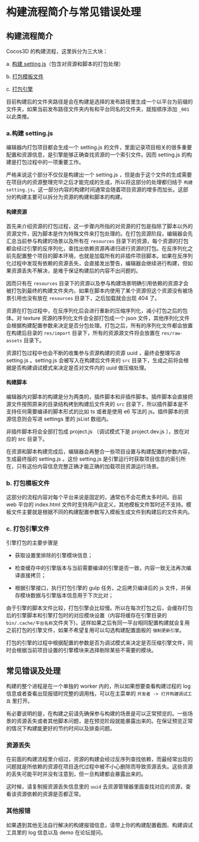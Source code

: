 # 构建流程简介与常见错误处理

## 构建流程简介
Cocos3D 的构建流程，这里拆分为三大块：

a. [构建 setting.js](###a.构建setting.js)（包含对资源和脚本的打包处理）

b. [打包模板文件](###b.打包模板文件)

c. [打包引擎](###c.打包引擎文件)

目前构建后的文件夹路径是会在构建是选择的发布路径里生成一个以平台为前缀的文件夹，如果当前发布路径文件夹内有和平台同名的文件夹，就按顺序添加 `_001` 以此类推。

### a.构建 setting.js
编辑器内打包项目都会生成一个 setting.js 的文件，里面记录项目相关的很多重要配置和资源信息，是引擎能够正确查找资源的一个索引文件。因而 setting.js 的构建是打包过程中的一项重要工作。

严格来说这个部分不仅仅是构建出一个 setting.js ，但是由于这个文件的生成需要在项目内的资源整理完毕之后才能完成的生成，所以将这部分的处理都归结于 `构建 setting.js`，这一部分内容的构建时间通常会随着项目资源的增多而加长。这部分的构建主要可以拆分为资源的构建和脚本的构建。

#### 构建资源
首先来介绍资源的打包过程，这一步骤内所指的对资源的打包是指除了脚本以外的资源文件，因为脚本是作为特殊文件来打包处理的。在打包资源阶段，编辑器会先汇总当前参与构建的场景以及所有在 `resources` 目录下的资源，每个资源的打包都会经过引擎的反序列化，查找出依赖资源再递归进行资源的打包。在反序列化之前先配置整个项目的脚本环境，也就是加载所有的非插件项目脚本。如果在反序列化过程中发现有依赖的资源丢失，会直接发出警告，编辑器会继续进行构建，但如果资源丢失不解决，是难于保证构建后的内容不出问题的。

因而只有在 `resources` 目录下的资源以及参与构建场景明确引用依赖的资源才会被打包到最终的构建文件夹内，如果在脚本内使用了某个资源但这个资源没有被场景引用也没有放在 `resources` 目录下，之后加载就会出现 404 了。

资源在打包过程中，在反序列化后会进行重新的压缩序列化，减小打包之后的包体。对 texture 资源的序列化文件会全部打包成一个 json 文件，其他序列化文件会根据构建配置参数来决定是否分包处理。打包之后，所有的序列化文件都会放置在构建后目录的 `res/import` 目录下，所有的资源源文件将会放置在 `res/raw-assets` 目录下。

资源打包过程中也会不断的收集参与资源构建的资源 uuid ，最终会整理写进 setting.js 。setting.js 会被写入在构建后文件夹的 `src` 目录下，生成之前将会根据是否构建调试模式来决定是否对文件内的 uuid 做压缩处理。

#### 构建脚本
编辑器内对脚本的构建是分为两类的，插件脚本和非插件脚本。插件脚本会直接把源文件按照原来的目录结构拷到构建后文件夹的 `src` 目录下，所以插件脚本是不支持任何需要编译的脚本形式的比如 ts 或者是使用 e6 写法的 js。插件脚本的资源信息则会写进 settings 里的 jsList 数组内。

非插件脚本将会全部打包成 project.js （调试模式下是 project.dev.js ），放在对应的 src 目录下。

在资源和脚本构建完成后，编辑器会再整合一些项目设置与构建配置的参数内容，生成最终版的 setting.js 。这份 setting.js 是引擎运行时获取项目信息的索引所在，只有这份内容信息完整正确才能正确的加载项目资源运行场景。

### b. 打包模板文件
这部分的流程内容对每个平台来说是固定的，通常也不会花费太多时间。目前 web 平台的 index.html 文件时支持用户自定义，其他模板文件暂时还不支持。模板文件主要就是根据不同的构建配置参数写入模板生成文件到构建后的文件夹内。

### c. 打包引擎文件

引擎打包的主要步骤是

- 获取设置里排除的引擎模块信息；

- 检查缓存中的引擎版本与当前需要编译的引擎是否一致，内容一致无法再次编译直接拷贝；

- 根据引擎接口，执行打包引擎的 gulp 任务，之后拷贝编译后的 js 文件，并保存模块数据与引擎版本信息用于下次比对；

由于引擎的脚本文件比较，打包引擎会比较慢。所以在每次打包之后，会缓存打包后的引擎脚本和引擎打包时的对应模块设置（内容将缓存在引擎目录的 `bin/.cache/平台名称`文件夹下)，这样如果之后有同一平台相同配置构建就会复用之前打包的引擎文件，如果不希望复用可以勾选构建配置面板的 `强制更新引擎`。

打包的引擎的过程中根据配置的参数是否为调试模式来决定是否压缩引擎文件，同时会根据当前项目设置的引擎模块来选择剔除某些不需要的模块。

## 常见错误及处理
构建的整个进程是在一个单独的 worker 内的，所以如果想要查看构建过程的 log 信息或者查看出现报错时完整的调用栈，可以在主菜单的 `开发者 -> 打开构建调试工具` 里打开。

有必要说明的是，在构建之前请先确保参与构建的场景是可以正常预览的。一些场景的资源丢失或者其他脚本问题，是在预览阶段就能暴露出来的。在保证预览正常的情况下构建能更好的节约时间以及排查问题。

### 资源丢失
在前面的构建流程里介绍过，资源的构建会经过反序列查找依赖，而最经常出现的问题就是所依赖的资源在项目迭代过程中被不小心删除而导致资源丢失。这些资源的丢失可能平时并没有注意到，但一旦构建都会暴露出来的。

这时候，请复制报资源丢失信息里的 `uuid` 去资源管理器里面查找对应的资源，查看该资源依赖的资源是否都正常。

### 其他报错
如果遇到其他无法自行解决的构建报错信息，请带上你的构建配置截图、构建调试工具里的 log 信息以及 demo 在论坛提问。